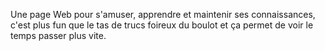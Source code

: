 Une page Web pour s'amuser, apprendre et maintenir ses connaissances, c'est plus fun que le tas de trucs foireux du boulot et ça permet de voir le temps passer plus vite.
